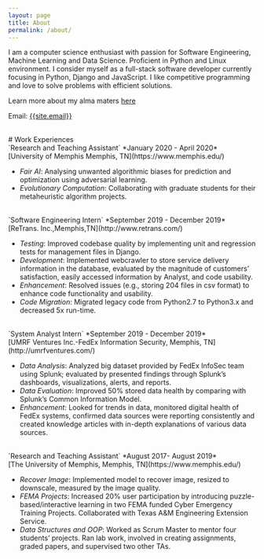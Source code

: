 ```yaml
---
layout: page
title: About
permalink: /about/
---
```

<p>
I am a computer science enthusiast with passion for Software Engineering, Machine Learning and Data Science. Proficient in Python and Linux environment. I consider myself as a full-stack software developer currently focusing in Python, Django and JavaScript. I like competitive programming and love to solve problems with efficient solutions.
</p>

Learn more about my alma maters <a href="{{ site.url }}/educations/">here</a>

Email: <a href="mailto:{{site.email}}?Subject=From Blog Site:">{{site.email}}</a>

<br>
# Work Experiences
<br>
`Research and Teaching Assistant` *January 2020 - April 2020*<br>
[University of Memphis Memphis, TN](https://www.memphis.edu/)

- *Fair AI*: Analysing unwanted algorithmic biases for prediction and optimization using adversarial learning.
- *Evolutionary Computation*: Collaborating with graduate students for their metaheuristic algorithm projects.

<br>
`Software Engineering Intern` *September 2019 - December 2019*<br> 
[ReTrans. Inc.,Memphis,TN](http://www.retrans.com/)

- *Testing*: Improved codebase quality by implementing unit and regression tests for management files in Django.
- *Development*: Implemented webcrawler to store service delivery information in the database, evaluated by the magnitude of customers’ satisfaction, easily accessed information by Analyst, and code usability. 
- *Enhancement*: Resolved issues (e.g., storing 204 files in csv format) to enhance code functionality and usability.
- *Code Migration*: Migrated legacy code from Python2.7 to Python3.x and decreased 5x run-time.

<br>                              
`System Analyst Intern` *September 2019 - December 2019*<br>
[UMRF Ventures Inc.-FedEx Information Security, Memphis, TN](http://umrfventures.com/)

- *Data Analysis*: Analyzed big dataset provided by FedEx InfoSec team using Splunk; evaluated by presented findings through Splunk’s dashboards, visualizations, alerts, and reports.
- *Data Evaluation*: Improved 50% stored data health by comparing with Splunk’s Common Information Model.
- *Enhancement*: Looked for trends in data, monitored digital health of FedEx systems, confirmed data sources were reporting consistently and created knowledge articles with in-depth explanations of various data sources.

<br>
`Research and Teaching Assistant` *August 2017- August 2019*<br>
[The University of Memphis, Memphis, TN](https://www.memphis.edu/)

- *Recover Image*: Implemented model to recover image, resized to downscale, measured by the image quality.
- *FEMA Projects*: Increased 20% user participation by introducing puzzle-based/interactive learning in two FEMA funded Cyber Emergency Training Projects. Collaborated with Texas A&M Engineering Extension Service.
- *Data Structures and OOP*: Worked as Scrum Master to mentor four students’ projects. Ran lab work, involved in creating assignments, graded papers, and supervised two other TAs.
